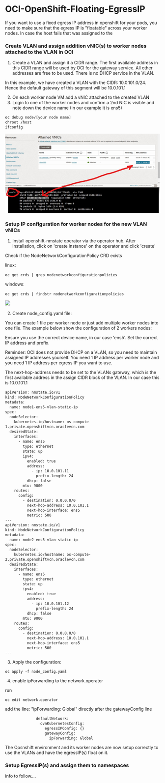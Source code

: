 # OCI-OpenShift-Floating-EgressIP

If you want to use a fixed egress IP address in openshift for your pods, you need to make sure that the egress IP is "floatable" across your worker nodes. In case the host fails that was assigned to the 



### Create VLAN and assign addition vNIC(s) to worker nodes attached to the VLAN in OCI

1. Create a VLAN and assign it a CIDR range. The first available address in this CIDR range will be used by OCI for the gateway service.
All other addresses are free to be used. There is no DHCP service in the VLAN.

In this example, we have created a VLAN with the CIDR: 10.0.101.0/24. Hence the default gateway of this segment will be 10.0.101.1

2. On each worker node VM add a vNIC attached to the created VLAN
3. Login to one of the worker nodes and confirm a 2nd NIC is visible and note down the device name (In our example it is ens5)

```
oc debug node/[your node name]
chroot /host
ifconfig
```


<img src="images/vnicsetup.jpg">


### Setup IP configuration for worker nodes for the new VLAN vNICs

1. Install openshift-nmstate operator via the operator hub. After installation, click on 'create instance' on the operator and click 'create'

Check if the NodeNetworkConfigurationPolicy CRD exists

linux: 

```oc get crds | grep nodenetworkconfigurationpolicies```

windows: 

```oc get crds | findstr nodenetworkconfigurationpolicies```

<img src="images/netconfigpolicy.jpg">

2. Create node_config.yaml file:

You can create 1 file per worker node or just add multiple worker nodes into one file. The example below show the configuration of 2 workers nodes:

Ensure you use the correct device name, in our case 'ens5'. Set the correct IP address and prefix. 

Reminder: OCI does not provide DHCP on a VLAN, so you need to maintain assigned IP addresses yourself. You need 1 IP address per worker node and you need 1 IP address per egress IP you want to use.

The next-hop-address needs to be set to the VLANs gateway, which is the first available address in the assign CIDR block of the VLAN. In our case this is 10.0.101.1

```
apiVersion: nmstate.io/v1
kind: NodeNetworkConfigurationPolicy
metadata:
  name: node1-ens5-vlan-static-ip
spec:
  nodeSelector:
    kubernetes.io/hostname: os-compute-1.private.openshiftvcn.oraclevcn.com
  desiredState:
    interfaces:
      - name: ens5
        type: ethernet
        state: up
        ipv4:
          enabled: true
          address:
            - ip: 10.0.101.11
              prefix-length: 24
          dhcp: false
        mtu: 9000
    routes:
      config:
        - destination: 0.0.0.0/0
          next-hop-address: 10.0.101.1
          next-hop-interface: ens5
          metric: 500
---
apiVersion: nmstate.io/v1
kind: NodeNetworkConfigurationPolicy
metadata:
  name: node2-ens5-vlan-static-ip
spec:
  nodeSelector:
    kubernetes.io/hostname: os-compute-2.private.openshiftvcn.oraclevcn.com
  desiredState:
    interfaces:
      - name: ens5
        type: ethernet
        state: up
        ipv4:
          enabled: true
          address:
            - ip: 10.0.101.12
              prefix-length: 24
          dhcp: false
        mtu: 9000
    routes:
      config:
        - destination: 0.0.0.0/0
          next-hop-address: 10.0.101.1
          next-hop-interface: ens5
          metric: 500
---

```

3. Apply the configuration:
```
oc apply -f node_config.yaml
```

4. enable ipForwarding to the network.operator

run
```
oc edit network.operator
```

add the line: "ipForwarding: Global"  directly after the gatewayConfig line

```
			  defaultNetwork:
			    ovnKubernetesConfig:
			      egressIPConfig: {}
			      gatewayConfig:
			        ipForwarding: Global
```

The Opsnshift environment and its worker nodes are now setup correctly to use the VLANs and have the egressIP(s) float on it.

### Setup EgressIP(s) and assign them to namespaces

info to follow....

